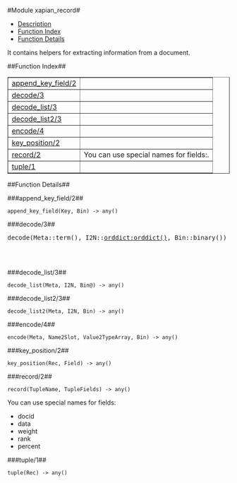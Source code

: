 

#Module xapian_record#
* [Description](#description)
* [Function Index](#index)
* [Function Details](#functions)


It contains helpers for extracting information from a document.

<a name="index"></a>

##Function Index##


<table width="100%" border="1" cellspacing="0" cellpadding="2" summary="function index"><tr><td valign="top"><a href="#append_key_field-2">append_key_field/2</a></td><td></td></tr><tr><td valign="top"><a href="#decode-3">decode/3</a></td><td></td></tr><tr><td valign="top"><a href="#decode_list-3">decode_list/3</a></td><td></td></tr><tr><td valign="top"><a href="#decode_list2-3">decode_list2/3</a></td><td></td></tr><tr><td valign="top"><a href="#encode-4">encode/4</a></td><td></td></tr><tr><td valign="top"><a href="#key_position-2">key_position/2</a></td><td></td></tr><tr><td valign="top"><a href="#record-2">record/2</a></td><td>You can use special names for fields:.</td></tr><tr><td valign="top"><a href="#tuple-1">tuple/1</a></td><td></td></tr></table>


<a name="functions"></a>

##Function Details##

<a name="append_key_field-2"></a>

###append_key_field/2##




`append_key_field(Key, Bin) -> any()`

<a name="decode-3"></a>

###decode/3##




<pre>decode(Meta::term(), I2N::<a href="orddict.md#type-orddict">orddict:orddict()</a>, Bin::binary()) -> {term(), binary()}</pre>
<br></br>


<a name="decode_list-3"></a>

###decode_list/3##




`decode_list(Meta, I2N, Bin@) -> any()`

<a name="decode_list2-3"></a>

###decode_list2/3##




`decode_list2(Meta, I2N, Bin) -> any()`

<a name="encode-4"></a>

###encode/4##




`encode(Meta, Name2Slot, Value2TypeArray, Bin) -> any()`

<a name="key_position-2"></a>

###key_position/2##




`key_position(Rec, Field) -> any()`

<a name="record-2"></a>

###record/2##




`record(TupleName, TupleFields) -> any()`





You can use special names for fields:

* docid
* data
* weight
* rank
* percent<a name="tuple-1"></a>

###tuple/1##




`tuple(Rec) -> any()`

